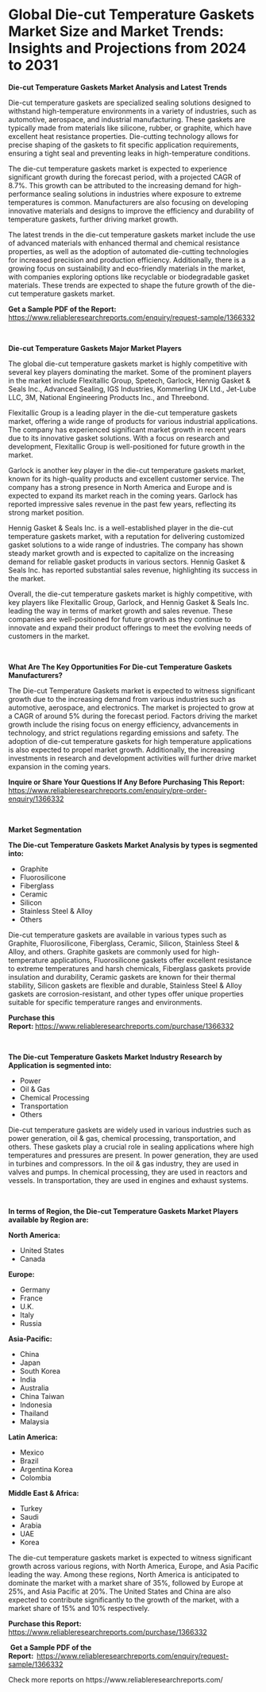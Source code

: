 <p><h1>Global Die-cut Temperature Gaskets Market Size and Market Trends: Insights and Projections from 2024 to 2031</h1></p><p><strong>Die-cut Temperature Gaskets Market Analysis and Latest Trends</strong></p>
<p><p>Die-cut temperature gaskets are specialized sealing solutions designed to withstand high-temperature environments in a variety of industries, such as automotive, aerospace, and industrial manufacturing. These gaskets are typically made from materials like silicone, rubber, or graphite, which have excellent heat resistance properties. Die-cutting technology allows for precise shaping of the gaskets to fit specific application requirements, ensuring a tight seal and preventing leaks in high-temperature conditions.</p><p>The die-cut temperature gaskets market is expected to experience significant growth during the forecast period, with a projected CAGR of 8.7%. This growth can be attributed to the increasing demand for high-performance sealing solutions in industries where exposure to extreme temperatures is common. Manufacturers are also focusing on developing innovative materials and designs to improve the efficiency and durability of temperature gaskets, further driving market growth.</p><p>The latest trends in the die-cut temperature gaskets market include the use of advanced materials with enhanced thermal and chemical resistance properties, as well as the adoption of automated die-cutting technologies for increased precision and production efficiency. Additionally, there is a growing focus on sustainability and eco-friendly materials in the market, with companies exploring options like recyclable or biodegradable gasket materials. These trends are expected to shape the future growth of the die-cut temperature gaskets market.</p></p>
<p><strong>Get a Sample PDF of the Report:&nbsp;</strong> <a href="https://www.reliableresearchreports.com/enquiry/request-sample/1366332">https://www.reliableresearchreports.com/enquiry/request-sample/1366332</a></p>
<p>&nbsp;</p>
<p><strong>Die-cut Temperature Gaskets Major Market Players</strong></p>
<p><p>The global die-cut temperature gaskets market is highly competitive with several key players dominating the market. Some of the prominent players in the market include Flexitallic Group, Spetech, Garlock, Hennig Gasket & Seals Inc., Advanced Sealing, IGS Industries, Kommerling UK Ltd., Jet-Lube LLC, 3M, National Engineering Products Inc., and Threebond.</p><p>Flexitallic Group is a leading player in the die-cut temperature gaskets market, offering a wide range of products for various industrial applications. The company has experienced significant market growth in recent years due to its innovative gasket solutions. With a focus on research and development, Flexitallic Group is well-positioned for future growth in the market.</p><p>Garlock is another key player in the die-cut temperature gaskets market, known for its high-quality products and excellent customer service. The company has a strong presence in North America and Europe and is expected to expand its market reach in the coming years. Garlock has reported impressive sales revenue in the past few years, reflecting its strong market position.</p><p>Hennig Gasket & Seals Inc. is a well-established player in the die-cut temperature gaskets market, with a reputation for delivering customized gasket solutions to a wide range of industries. The company has shown steady market growth and is expected to capitalize on the increasing demand for reliable gasket products in various sectors. Hennig Gasket & Seals Inc. has reported substantial sales revenue, highlighting its success in the market.</p><p>Overall, the die-cut temperature gaskets market is highly competitive, with key players like Flexitallic Group, Garlock, and Hennig Gasket & Seals Inc. leading the way in terms of market growth and sales revenue. These companies are well-positioned for future growth as they continue to innovate and expand their product offerings to meet the evolving needs of customers in the market.</p></p>
<p>&nbsp;</p>
<p><strong>What Are The Key Opportunities For Die-cut Temperature Gaskets Manufacturers?</strong></p>
<p><p>The Die-cut Temperature Gaskets market is expected to witness significant growth due to the increasing demand from various industries such as automotive, aerospace, and electronics. The market is projected to grow at a CAGR of around 5% during the forecast period. Factors driving the market growth include the rising focus on energy efficiency, advancements in technology, and strict regulations regarding emissions and safety. The adoption of die-cut temperature gaskets for high temperature applications is also expected to propel market growth. Additionally, the increasing investments in research and development activities will further drive market expansion in the coming years.</p></p>
<p><strong>Inquire or Share Your Questions If Any Before Purchasing This Report:</strong> <a href="https://www.reliableresearchreports.com/enquiry/pre-order-enquiry/1366332">https://www.reliableresearchreports.com/enquiry/pre-order-enquiry/1366332</a></p>
<p>&nbsp;</p>
<p><strong>Market Segmentation</strong></p>
<p><strong>The Die-cut Temperature Gaskets Market Analysis by types is segmented into:</strong></p>
<p><ul><li>Graphite</li><li>Fluorosilicone</li><li>Fiberglass</li><li>Ceramic</li><li>Silicon</li><li>Stainless Steel & Alloy</li><li>Others</li></ul></p>
<p><p>Die-cut temperature gaskets are available in various types such as Graphite, Fluorosilicone, Fiberglass, Ceramic, Silicon, Stainless Steel & Alloy, and others. Graphite gaskets are commonly used for high-temperature applications, Fluorosilicone gaskets offer excellent resistance to extreme temperatures and harsh chemicals, Fiberglass gaskets provide insulation and durability, Ceramic gaskets are known for their thermal stability, Silicon gaskets are flexible and durable, Stainless Steel & Alloy gaskets are corrosion-resistant, and other types offer unique properties suitable for specific temperature ranges and environments.</p></p>
<p><strong>Purchase this Report:&nbsp;</strong><a href="https://www.reliableresearchreports.com/purchase/1366332">https://www.reliableresearchreports.com/purchase/1366332</a></p>
<p>&nbsp;</p>
<p><strong>The Die-cut Temperature Gaskets Market Industry Research by Application is segmented into:</strong></p>
<p><ul><li>Power</li><li>Oil & Gas</li><li>Chemical Processing</li><li>Transportation</li><li>Others</li></ul></p>
<p><p>Die-cut temperature gaskets are widely used in various industries such as power generation, oil & gas, chemical processing, transportation, and others. These gaskets play a crucial role in sealing applications where high temperatures and pressures are present. In power generation, they are used in turbines and compressors. In the oil & gas industry, they are used in valves and pumps. In chemical processing, they are used in reactors and vessels. In transportation, they are used in engines and exhaust systems.</p></p>
<p>&nbsp;</p>
<p><strong>In terms of Region, the Die-cut Temperature Gaskets Market Players available by Region are:</strong></p>
<p>
    <p> <strong> North America: </strong>
        <ul>
            <li>United States</li>
            <li>Canada</li>
        </ul>
        </p> 
    <p> <strong> Europe: </strong>
        <ul>
            <li>Germany</li>
            <li>France</li>
            <li>U.K.</li>
            <li>Italy</li>
            <li>Russia</li>
        </ul>
        </p> 
    <p> <strong> Asia-Pacific: </strong>
        <ul>
            <li>China</li>
            <li>Japan</li>
            <li>South Korea</li>
            <li>India</li>
            <li>Australia</li>
            <li>China Taiwan</li>
            <li>Indonesia</li>
            <li>Thailand</li>
            <li>Malaysia</li>
        </ul>
        </p> 
    <p> <strong> Latin America: </strong>
        <ul>
            <li>Mexico</li>
            <li>Brazil</li>
            <li>Argentina Korea</li>
            <li>Colombia</li>
        </ul>
        </p> 
    <p> <strong> Middle East & Africa: </strong>
        <ul>
            <li>Turkey</li>
            <li>Saudi</li>
            <li>Arabia</li>
            <li>UAE</li>
            <li>Korea</li>
        </ul>
    </p>
    </p>
<p><p>The die-cut temperature gaskets market is expected to witness significant growth across various regions, with North America, Europe, and Asia Pacific leading the way. Among these regions, North America is anticipated to dominate the market with a market share of 35%, followed by Europe at 25%, and Asia Pacific at 20%. The United States and China are also expected to contribute significantly to the growth of the market, with a market share of 15% and 10% respectively.</p></p>
<p><strong>Purchase this Report: </strong><a href="https://www.reliableresearchreports.com/purchase/1366332">https://www.reliableresearchreports.com/purchase/1366332</a></p>
<p>&nbsp;<strong>Get a Sample PDF of the Report:&nbsp;&nbsp;</strong><a href="https://www.reliableresearchreports.com/enquiry/request-sample/1366332">https://www.reliableresearchreports.com/enquiry/request-sample/1366332</a></p>
<p><strong></strong></p>
<p>Check more reports on https://www.reliableresearchreports.com/</p>